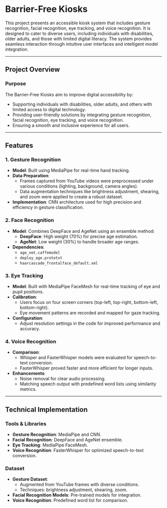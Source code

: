 # Barrier-Free Kiosks

This project presents an accessible kiosk system that includes gesture recognition, facial recognition, eye tracking, and voice recognition. It is designed to cater to diverse users, including individuals with disabilities, older adults, and those with limited digital literacy. The system provides seamless interaction through intuitive user interfaces and intelligent model integration.

---

## Project Overview

### Purpose
The Barrier-Free Kiosks aim to improve digital accessibility by:
- Supporting individuals with disabilities, older adults, and others with limited access to digital technology.
- Providing user-friendly solutions by integrating gesture recognition, facial recognition, eye tracking, and voice recognition.
- Ensuring a smooth and inclusive experience for all users.

---

## Features

### 1. Gesture Recognition
- **Model**: Built using MediaPipe for real-time hand tracking.
- **Data Preparation**:
  - Frames captured from YouTube videos were preprocessed under various conditions (lighting, background, camera angles).
  - Data augmentation techniques like brightness adjustment, shearing, and zoom were applied to create a robust dataset.
- **Implementation**: CNN architecture used for high precision and efficiency in gesture classification.

### 2. Face Recognition
- **Model**: Combines DeepFace and AgeNet using an ensemble method:
  - **DeepFace**: High weight (70%) for precise age estimation.
  - **AgeNet**: Low weight (30%) to handle broader age ranges.
- **Dependencies**:
  - `age_net.caffemodel`
  - `deploy_age.prototxt`
  - `haarcascade_frontalface_default.xml`

### 3. Eye Tracking
- **Model**: Built with MediaPipe FaceMesh for real-time tracking of eye and pupil positions.
- **Calibration**:
  - Users focus on four screen corners (top-left, top-right, bottom-left, bottom-right).
  - Eye movement patterns are recorded and mapped for gaze tracking.
- **Configuration**:
  - Adjust resolution settings in the code for improved performance and accuracy.

### 4. Voice Recognition
- **Comparison**:
  - Whisper and FasterWhisper models were evaluated for speech-to-text conversion.
  - FasterWhisper proved faster and more efficient for longer inputs.
- **Enhancements**:
  - Noise removal for clear audio processing.
  - Matching speech output with predefined word lists using similarity metrics.

---

## Technical Implementation

### Tools & Libraries
- **Gesture Recognition**: MediaPipe and CNN.
- **Facial Recognition**: DeepFace and AgeNet ensemble.
- **Eye Tracking**: MediaPipe FaceMesh.
- **Voice Recognition**: FasterWhisper for optimized speech-to-text conversion.

### Dataset
- **Gesture Dataset**: 
  - Augmented from YouTube frames with diverse conditions.
  - Techniques: brightness adjustment, shearing, zoom.
- **Facial Recognition Models**: Pre-trained models for integration.
- **Voice Recognition**: Predefined word list for comparison.

